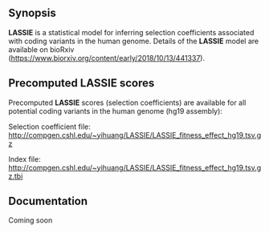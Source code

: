 ## Synopsis
**LASSIE** is a statistical model for inferring selection coefficients associated with coding variants in the human genome. Details of the **LASSIE** model are available on bioRxiv (https://www.biorxiv.org/content/early/2018/10/13/441337).

## Precomputed **LASSIE** scores

Precomputed **LASSIE** scores (selection coefficients) are available for all potential coding variants in the human genome (hg19 assembly):

Selection coefficient file: http://compgen.cshl.edu/~yihuang/LASSIE/LASSIE_fitness_effect_hg19.tsv.gz

Index file: http://compgen.cshl.edu/~yihuang/LASSIE/LASSIE_fitness_effect_hg19.tsv.gz.tbi

## Documentation 

Coming soon
